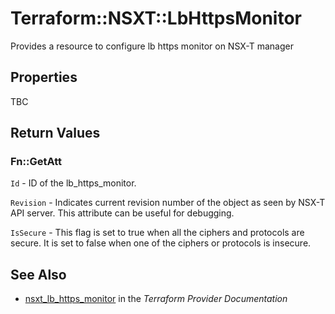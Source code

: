 # Terraform::NSXT::LbHttpsMonitor

Provides a resource to configure lb https monitor on NSX-T manager

## Properties

TBC

## Return Values

### Fn::GetAtt

`Id` - ID of the lb_https_monitor.

`Revision` - Indicates current revision number of the object as seen by NSX-T API server. This attribute can be useful for debugging.

`IsSecure` - This flag is set to true when all the ciphers and protocols are secure. It is set to false when one of the ciphers or protocols is insecure.

## See Also

* [nsxt_lb_https_monitor](https://www.terraform.io/docs/providers/nsxt/r/lb_https_monitor.html) in the _Terraform Provider Documentation_